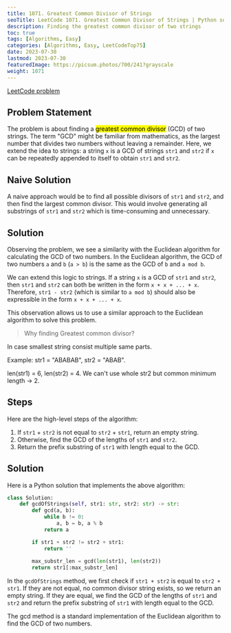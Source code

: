 ```yaml
---
title: 1071. Greatest Common Divisor of Strings
seoTitle: LeetCode 1071. Greatest Common Divisor of Strings | Python solution and explanation
description: Finding the greatest common divisor of two strings
toc: true
tags: [Algorithms, Easy]
categories: [Algorithms, Easy, LeetCodeTop75]
date: 2023-07-30
lastmod: 2023-07-30
featuredImage: https://picsum.photos/700/241?grayscale
weight: 1071
---
```


[LeetCode problem](https://leetcode.com/problems/greatest-common-divisor-of-strings/)

## Problem Statement

The problem is about finding a <mark>greatest common divisor</mark> (GCD) of two strings. The term "GCD" might be familiar from mathematics, as the largest number that divides two numbers without leaving a remainder. Here, we extend the idea to strings: a string `x` is a GCD of strings `str1` and `str2` if `x` can be repeatedly appended to itself to obtain `str1` and `str2`.

## Naive Solution

A naive approach would be to find all possible divisors of `str1` and `str2`, and then find the largest common divisor. This would involve generating all substrings of `str1` and `str2` which is time-consuming and unnecessary.

## Solution

Observing the problem, we see a similarity with the Euclidean algorithm for calculating the GCD of two numbers. In the Euclidean algorithm, the GCD of two numbers `a` and `b` (`a > b`) is the same as the GCD of `b` and `a mod b`.

We can extend this logic to strings. If a string `x` is a GCD of `str1` and `str2`, then `str1` and `str2` can both be written in the form `x + x + ... + x`. Therefore, `str1 - str2` (which is similar to `a mod b`) should also be expressible in the form `x + x + ... + x`.

This observation allows us to use a similar approach to the Euclidean algorithm to solve this problem.

> Why finding Greatest common divisor?

In case smallest string consist multiple same parts.

Example: str1 = "ABABAB", str2 = "ABAB".

len(str1) = 6, len(str2) = 4. We can't use whole str2 but common minimum length -> 2.

## Steps

Here are the high-level steps of the algorithm:

1. If `str1` + `str2` is not equal to `str2` + `str1`, return an empty string.
2. Otherwise, find the GCD of the lengths of `str1` and `str2`.
3. Return the prefix substring of `str1` with length equal to the GCD.

## Solution

Here is a Python solution that implements the above algorithm:

```python
class Solution:
    def gcdOfStrings(self, str1: str, str2: str) -> str:
        def gcd(a, b):
            while b != 0:
                a, b = b, a % b
            return a

        if str1 + str2 != str2 + str1:
            return ''
        
        max_substr_len = gcd(len(str1), len(str2))
        return str1[:max_substr_len]
```

In the `gcdOfStrings` method, we first check if `str1 + str2` is equal to `str2 + str1`. If they are not equal, no common divisor string exists, so we return an empty string. If they are equal, we find the GCD of the lengths of `str1` and `str2` and return the prefix substring of `str1` with length equal to the GCD.

The gcd method is a standard implementation of the Euclidean algorithm to find the GCD of two numbers.
